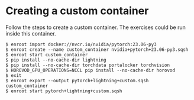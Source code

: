 # Creating a custom container
Follow the steps to create a custom container. The exercises could be run inside this container.

```
$ enroot import docker://nvcr.io/nvidia/pytorch:23.06-py3
$ enroot create --name custom_container nvidia+pytorch+23.06-py3.sqsh
$ enroot start custom_container
$ pip install --no-cache-dir lightning
$ pip install --no-cache-dir torchdata portalocker torchvision
$ HOROVOD_GPU_OPERATIONS=NCCL pip install --no-cache-dir horovod
$ exit
$ enroot export --output pytorch+lightning+custom.sqsh custom_container
$ enroot start pytorch+lightning+custom.sqsh
```